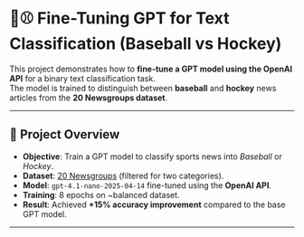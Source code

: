 # 🏒⚾ Fine-Tuning GPT for Text Classification (Baseball vs Hockey)

This project demonstrates how to **fine-tune a GPT model using the OpenAI API** for a binary text classification task.  
The model is trained to distinguish between **baseball** and **hockey** news articles from the **20 Newsgroups dataset**.

---

## 🚀 Project Overview
- **Objective**: Train a GPT model to classify sports news into *Baseball* or *Hockey*.  
- **Dataset**: [20 Newsgroups](https://scikit-learn.org/0.19/datasets/twenty_newsgroups.html) (filtered for two categories).  
- **Model**: `gpt-4.1-nano-2025-04-14` fine-tuned using the **OpenAI API**.  
- **Training**: 8 epochs on ~balanced dataset.  
- **Result**: Achieved **+15% accuracy improvement** compared to the base GPT model.  

---